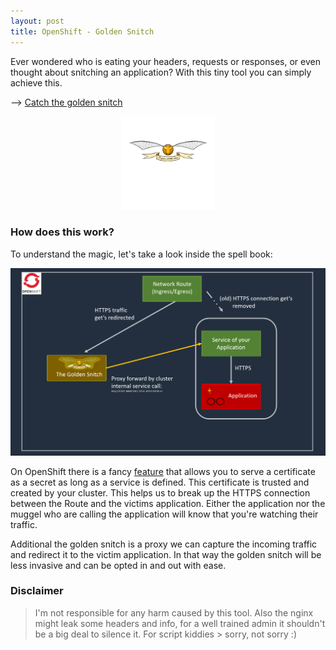 ```yaml
---
layout: post
title: OpenShift - Golden Snitch
---
```


Ever wondered who is eating your headers, requests or responses, or even thought about snitching an application? With this tiny tool you can simply achieve this. 

--> [Catch the golden snitch](https://github.com/BenjiTrapp/golden-snitch)
<p align="center">
<img width="150" src="/images/snitch-logo2.png">
</p>


### How does this work?

To understand the magic, let's take a look inside the spell book:

<p align="center">
<img width="600" src="/images/snitch-architecture.png">
</p>

On OpenShift there is a fancy [feature](https://docs.openshift.com/container-platform/4.9/security/certificates/service-serving-certificate.html) that allows you to serve a certificate as a secret as long as a service is defined. This certificate is trusted and created by your cluster. This helps us to break up the HTTPS connection between the Route and the victims application. Either the application nor the muggel who are calling the application will know that you're watching their traffic.

Additional the golden snitch is a proxy we can capture the incoming traffic and redirect it to the victim application. In that way the golden snitch will be less invasive and can be opted in and out with ease.


### Disclaimer
> I'm not responsible for any harm caused by this tool. Also the nginx might leak some headers and info, for a well trained admin it shouldn't be a big deal to silence it. For script kiddies > sorry, not sorry :)
